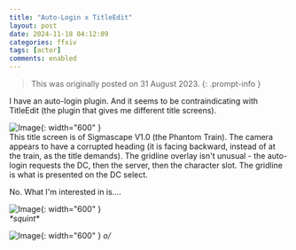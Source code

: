 ```yaml
---
title: "Auto-Login x TitleEdit"
layout: post
date: 2024-11-18 04:12:09
categories: ffxiv
tags: [actor]
comments: enabled
---
```

> This was originally posted on 31 August 2023.
{: .prompt-info }

I have an auto-login plugin. And it seems to be contraindicating with TitleEdit (the plugin that gives me different title screens).  

![Image](/Title_1.png){: width="600" }  
This title screen is of Sigmascape V1.0 (the Phantom Train). The camera appears to have a corrupted heading (it is facing backward, instead of at the train, as the title demands). The gridline overlay isn't unusual - the auto-login requests the DC, then the server, then the character slot. The gridline is what is presented on the DC select.

No. What I'm interested in is....  
  
![Image](/Title_2.png){: width="600" }  
_\*squint\*_

![Image](/Title_3.png){: width="600" }
_o/_


